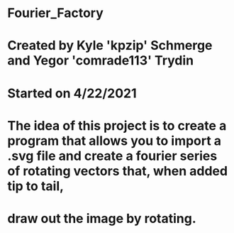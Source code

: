# Fourier_Factory
# Created by Kyle 'kpzip' Schmerge and Yegor 'comrade113' Trydin
# Started on 4/22/2021
# The idea of this project is to create a program that allows you to import a .svg file and create a fourier series of rotating vectors that, when added tip to tail, 
# draw out the image by rotating.
